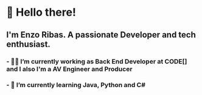 # 👋 Hello there!
## I'm Enzo Ribas. A passionate Developer and tech enthusiast.
### - 👩‍💻 I’m currently working as Back End Developer at CODE[] and I also I'm a AV Engineer and Producer
### - 🌱 I’m currently learning Java, Python and C#
<!--
**EnzoRibas23/EnzoRibas23** is a ✨ _special_ ✨ repository because its `README.md` (this file) appears on your GitHub profile.

Here are some ideas to get you started:

- 🔭 I’m currently working on ...
- 🌱 I’m currently learning ...
- 👯 I’m looking to collaborate on ...
- 🤔 I’m looking for help with ...
- 💬 Ask me about ...
- 📫 How to reach me: ...
- 😄 Pronouns: ...
- ⚡ Fun fact: ...
-->

